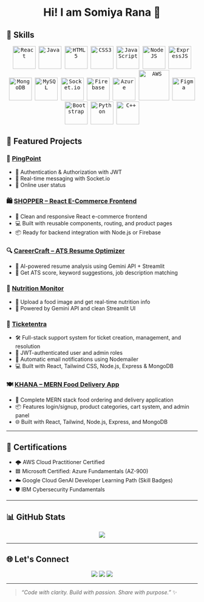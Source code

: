 

<h1 align="center">Hi! I am Somiya Rana 👋</h1>




## 🧠 Skills 
<p align="center"> 
  <kbd> <img src="https://cdn.jsdelivr.net/gh/devicons/devicon/icons/react/react-original.svg" title="React" width="60" /> </kbd> 
  <kbd> <img src="https://cdn.jsdelivr.net/gh/devicons/devicon/icons/java/java-original.svg" title="Java" width="60" /> </kbd> 
  <kbd> <img src="https://cdn.jsdelivr.net/gh/devicons/devicon/icons/html5/html5-original.svg" title="HTML5" width="60" /> </kbd> 
  <kbd> <img src="https://cdn.jsdelivr.net/gh/devicons/devicon/icons/css3/css3-original.svg" title="CSS3" width="60" /> </kbd> 
  <kbd> <img src="https://cdn.jsdelivr.net/gh/devicons/devicon/icons/javascript/javascript-original.svg" title="JavaScript" width="60" /> </kbd> 
  <kbd> <img src="https://cdn.jsdelivr.net/gh/devicons/devicon/icons/nodejs/nodejs-original.svg" title="NodeJS" width="60" /> </kbd> 
  <kbd> <img src="https://cdn.jsdelivr.net/gh/devicons/devicon/icons/express/express-original.svg" title="ExpressJS" width="60" /> </kbd> 
  <kbd> <img src="https://cdn.jsdelivr.net/gh/devicons/devicon/icons/mongodb/mongodb-original.svg" title="MongoDB" width="60" /> </kbd> 
  <kbd> <img src="https://cdn.jsdelivr.net/gh/devicons/devicon/icons/mysql/mysql-original.svg" title="MySQL" width="60" /> </kbd> 
  <kbd> <img src="https://cdn.jsdelivr.net/gh/devicons/devicon/icons/socketio/socketio-original.svg" title="Socket.io" width="60" /> </kbd> 
  <kbd> <img src="https://cdn.jsdelivr.net/gh/devicons/devicon/icons/firebase/firebase-plain.svg" title="Firebase" width="60" /> </kbd> 
  <kbd> <img src="https://cdn.jsdelivr.net/gh/devicons/devicon/icons/azure/azure-original.svg" title="Azure" width="60" /> </kbd> 
  <kbd> <img src="https://upload.wikimedia.org/wikipedia/commons/9/93/Amazon_Web_Services_Logo.svg" title="AWS" width="80" /> </kbd> 
  <kbd> <img src="https://cdn.jsdelivr.net/gh/devicons/devicon/icons/figma/figma-original.svg" title="Figma" width="60" /> </kbd>
  <kbd> <img src="https://cdn.jsdelivr.net/gh/devicons/devicon/icons/bootstrap/bootstrap-original.svg" title="Bootstrap" width="60" /> </kbd>
  <kbd> <img src="https://cdn.jsdelivr.net/gh/devicons/devicon/icons/python/python-original.svg" title="Python" width="60" /> </kbd>
  <kbd> <img src="https://cdn.jsdelivr.net/gh/devicons/devicon/icons/cplusplus/cplusplus-original.svg" title="C++" width="60" /> </kbd>
</p>



## 💼 Featured Projects

### 💬 [PingPoint](https://github.com/SomiyaRana/PingPoint)  

- 🎃 Authentication & Authorization with JWT  
- 👾 Real-time messaging with Socket.io  
- 🚀 Online user status


### 🛍️ [SHOPPER – React E-Commerce Frontend](https://github.com/SomiyaRana/SHOPPER)  

- 🛒 Clean and responsive React e-commerce frontend  
- 💻 Built with reusable components, routing, and product pages  
- 📦 Ready for backend integration with Node.js or Firebase  

### 🔍 [CareerCraft – ATS Resume Optimizer](https://github.com/SomiyaRana/CareerCraft)  

- 🎯 AI-powered resume analysis using Gemini API + Streamlit  
- 🧠 Get ATS score, keyword suggestions, job description matching  

### 🥗 [Nutrition Monitor](https://github.com/SomiyaRana/NutritionMonitor)  

- 🍲 Upload a food image and get real-time nutrition info  
- 🤖 Powered by Gemini API and clean Streamlit UI  

### 🎫 [Ticketentra](https://github.com/SomiyaRana/Ticketentra)  
 
- 🛠️ Full-stack support system for ticket creation, management, and resolution  
- 🔐 JWT-authenticated user and admin roles  
- 📧 Automatic email notifications using Nodemailer  
- 💻 Built with React, Tailwind CSS, Node.js, Express & MongoDB  

### 🍽️ [KHANA – MERN Food Delivery App](https://github.com/SomiyaRana/KHANA)  
- 🍛 Complete MERN stack food ordering and delivery application  
- 📦 Features login/signup, product categories, cart system, and admin panel  
- 🌐 Built with React, Tailwind, Node.js, Express, and MongoDB  

---

## 📄 Certifications
- 🌩️ AWS Cloud Practitioner  Certified
- 🟦 Microsoft Certified: Azure Fundamentals (AZ-900)  
- ☁️ Google Cloud GenAI Developer Learning Path (Skill Badges)  
- 🛡️ IBM Cybersecurity Fundamentals  

---

## 📊 GitHub Stats

<p align="center">
  <img src="https://github-readme-stats.vercel.app/api/top-langs/?username=SomiyaRana&layout=compact&theme=tokyonight&hide_border=true"/>

</p>

---

## 🌐 Let's Connect

<p align="center">
  <a href="mailto:somyarana819@gmail.com"><img src="https://img.shields.io/badge/-Email-D14836?style=flat&logo=gmail&logoColor=white"/></a>
  <a href="https://www.linkedin.com/in/somiya-rana-b35152255"><img src="https://img.shields.io/badge/-LinkedIn-0077B5?style=flat&logo=linkedin&logoColor=white"/></a>
  <a href="https://github.com/SomiyaRana"><img src="https://img.shields.io/badge/-GitHub-181717?style=flat&logo=github&logoColor=white"/></a>
</p>

---

> _“Code with clarity. Build with passion. Share with purpose.”_ ✨

